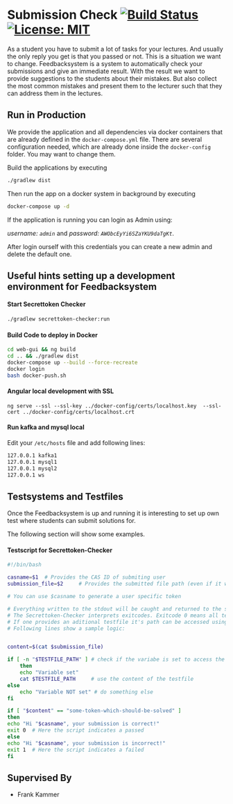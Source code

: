 # Submission Check [![Build Status](https://travis-ci.org/thm-mni-ii/submissioncheck.svg?branch=master)](https://travis-ci.org/thm-mni-ii/submissioncheck) [![License: MIT](https://img.shields.io/badge/License-MIT-yellow.svg)](https://opensource.org/licenses/MIT)

As a student you have to submit a lot of tasks
for your lectures. And usually the only reply you
get is that you passed or not. This is a situation
we want to change.
Feedbacksystem is a system to automatically check
your submissions and give an immediate result.
With the result we want to provide suggestions
to the students about their mistakes.
But also collect the most common mistakes and
present them to the lecturer such that they
can address them in the lectures.


## Run in Production
We provide the application and all dependencies via docker containers
that are already defined in the `docker-compose.yml` file.
There are several configuration needed, which are already done inside the ``docker-config`` folder. You may want to change them.

Build the applications by executing

```bash
./gradlew dist
```

Then run the app on a docker system in background by executing

```bash
docker-compose up -d
```


If the application is running you can login as Admin using:

*username: `admin`* and 
*password: ``AWObcEyYi6SZaYKU9daTgKt``*.

After login ourself with this credentials you can create a new admin and delete the default one.



## Useful hints setting up a development environment for Feedbacksystem 

#### Start Secrettoken Checker

```bash
./gradlew secrettoken-checker:run
```

#### Build Code to deploy in Docker

```bash
cd web-gui && ng build
cd .. && ./gradlew dist
docker-compose up --build --force-recreate
docker login
bash docker-push.sh
```

#### Angular local development with SSL

``ng serve --ssl --ssl-key ../docker-config/certs/localhost.key  --ssl-cert ../docker-config/certs/localhost.crt``

#### Run kafka and mysql local

Edit your ``/etc/hosts`` file and add following lines:

````bash
127.0.0.1 kafka1
127.0.0.1 mysql1
127.0.0.1 mysql2 
127.0.0.1 ws
````


## Testsystems and Testfiles

Once the Feedbacksystem is up and running it is interesting to set up own test where students can submit solutions for.

The following section will show some examples.

#### Testscript for **Secrettoken-Checker** 

````sh
#!/bin/bash

casname=$1  # Provides the CAS ID of submiting user
submission_file=$2     # Provides the submitted file path (even if it was a text, it will be converted to a file) 

# You can use $casname to generate a user specific token

# Everything written to the stdout will be caught and returned to the student.
# The Secrettoken-Checker interprets exitcodes. Exitcode 0 means all tests passed, everything except 0 means test failed. 
# If one provides an aditional testfile it's path can be accessed using the variable TESTFILE_PATH, otherwise the variable is empty
# Following lines show a sample logic:


content=$(cat $submission_file)

if [ -n "$TESTFILE_PATH" ] # check if the variabe is set to access the path of the testfile
	then
	echo "Variable set"
	cat $TESTFILE_PATH     # use the content of the testfile
else
	echo "Variable NOT set" # do something else
fi

if [ "$content" == "some-token-which-should-be-solved" ] 
then
echo "Hi "$casname", your submission is correct!"
exit 0  # Here the script indicates a passed
else
echo "Hi "$casname", your submission is incorrect!"
exit 1  # Here the script indicates a failed
fi 
````


## Supervised By

* Frank Kammer
